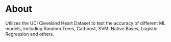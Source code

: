 # About

Utilizes the UCI Cleveland Heart Dataset to test the accuracy of different ML models, including Random Trees, Catboost, SVM, Native Bayes, Logistic Regression and others.